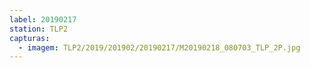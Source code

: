 ```yaml
---
label: 20190217
station: TLP2
capturas:
  - imagem: TLP2/2019/201902/20190217/M20190218_080703_TLP_2P.jpg
---
```

